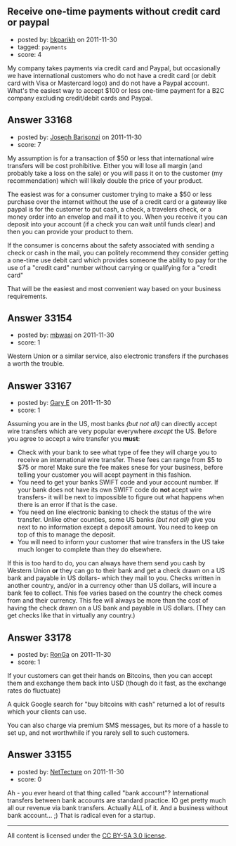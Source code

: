 ## Receive one-time payments without credit card or paypal

- posted by: [bkparikh](https://stackexchange.com/users/-1/14682-bkparikh) on 2011-11-30
- tagged: `payments`
- score: 4

My company takes payments via credit card and Paypal, but occasionally we have international customers who do not have a credit card (or debit card with Visa or Mastercard logo) and do not have a Paypal account.  What's the easiest way to accept $100 or less one-time payment for a B2C company excluding credit/debit cards and Paypal.


## Answer 33168

- posted by: [Joseph Barisonzi](https://stackexchange.com/users/-1/8791-joseph-barisonzi) on 2011-11-30
- score: 7

My assumption is for a transaction of $50 or less that international wire transfers will be cost prohibitive. Either you will lose all margin (and probably take a loss on the sale) or you will pass it on to the customer (my recommendation) which will likely double the price of your product. 

The easiest was for a consumer customer trying to make a $50 or less purchase over the internet without the use of a credit card or a gateway like paypal is for the customer to put cash, a check, a travelers check, or a money order into an envelop and mail it to you. When you receive it you can deposit into your account (if a check you can wait until funds clear) and then you can provide your product to them. 

If the consumer is concerns about the safety associated with sending a check or cash in the mail, you can politely recommend they consider getting a one-time use debit card which provides someone the ability to pay for the use of a "credit card" number without carrying or qualifying for a "credit card"

That will be the easiest and most convenient way based on your business requirements. 


## Answer 33154

- posted by: [mbwasi](https://stackexchange.com/users/-1/12161-mbwasi) on 2011-11-30
- score: 1

Western Union or a similar service, also electronic transfers if the purchases a worth the trouble.


## Answer 33167

- posted by: [Gary E](https://stackexchange.com/users/-1/2587-gary-e) on 2011-11-30
- score: 1

Assuming you are in the US, most banks *(but not all)* can directly accept wire transfers which are very popular everywhere *except* the US. Before you agree to accept a wire transfer you **must**:

 - Check with your bank to see what type of fee they will charge you to receive an international wire transfer. These fees can range from $5 to $75 or more! Make sure the fee makes snese for your business, before telling your customer you will acept payment in this fashion.
 - You need to get your banks SWIFT code and your account number. If your bank does not have its own SWIFT code do **not** acept wire transfers- it will be next to impossible to figure out what happens when there is an error if that is the case.
 - You need on line electronic banking to check the status of the wire transfer. Unlike other counties, some US banks *(but not all)* give you next to no information except a deposit amount. You need to keep on top of this to manage the deposit.
 - You will need to inform your customer that wire transfers in the US take much longer to complete than they do elsewhere.

If this is too hard to do, you can always have them send you cash by Western Union **or** they can go to their bank and get a check drawn on a US bank and payable in US dollars- which they mail to you. Checks written in another country, and/or in a currency other than US dollars, will incure a bank fee to collect. This fee varies based on the country the check comes from and their currency. This fee will always be more than the cost of having the check drawn on a US bank and payable in US dollars. (They can get checks like that in virtually any country.)


## Answer 33178

- posted by: [RonGa](https://stackexchange.com/users/-1/218-ronga) on 2011-11-30
- score: 1

If your customers can get their hands on Bitcoins, then you can accept them and exchange them back into USD (though do it fast, as the exchange rates do fluctuate)

A quick Google search for "buy bitcoins with cash" returned a lot of results which your clients can use.

You can also  charge via premium SMS messages, but its more of a hassle to set up, and not worthwhile if you rarely sell to such customers.


## Answer 33155

- posted by: [NetTecture](https://stackexchange.com/users/-1/3350-nettecture) on 2011-11-30
- score: 0

Ah - you ever heard ot that thing called "bank account"? International transfers between bank accounts are standard practice. IO get pretty much all our revenue via bank transfers. Actually ALL of it. And a business without bank account... ;) That is radical even for a startup.



---

All content is licensed under the [CC BY-SA 3.0 license](https://creativecommons.org/licenses/by-sa/3.0/).
